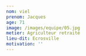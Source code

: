 ```yaml
---
nom: viel
prenom: Jacques
age: 71
image: /images/equipe/05.jpg
metier: Agriculteur retraité
lieu-dit: Ecrosville
motivation: ''
---
```

